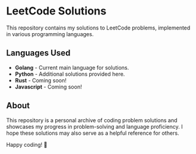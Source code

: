 # LeetCode Solutions

This repository contains my solutions to LeetCode problems, implemented in various programming languages.

## Languages Used
- **Golang** - Current main language for solutions.
- **Python** - Additional solutions provided here.
- **Rust** - Coming soon!
- **Javascript** - Coming soon!

## About
This repository is a personal archive of coding problem solutions and showcases my progress in problem-solving and language proficiency. I hope these solutions may also serve as a helpful reference for others.

Happy coding! 🚀

